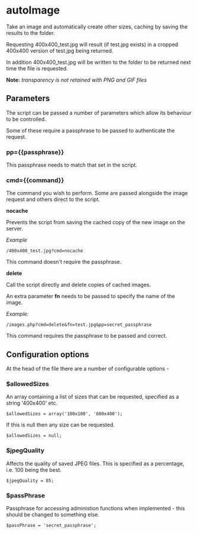 # autoImage
Take an image and automatically create other sizes, caching by saving the results to the folder.

Requesting 400x400_test.jpg will result (if test.jpg exists) in a cropped 400x400 version of test.jpg being returned.

In addition 400x400_test.jpg will be written to the folder to be returned next time the file is requested.

**Note:** *transparency is not retained with PNG and GIF files*

## Parameters
The script can be passed a number of parameters which allow its behaviour to be controlled.

Some of these require a passphrase to be passed to authenticate the request.

### pp={{passphrase}}
This passphrase needs to match that set in the script.

### cmd={{command}}
The command you wish to perform. Some are passed alongside the image request and others direct to the script.

**nocache**

Prevents the script from saving the cached copy of the new image on the server.

*Example*
```
/400x400_test.jpg?cmd=nocache
```

This command doesn't require the passphrase.

**delete**

Call the script directly and delete copies of cached images. 

An extra parameter **fn** needs to be passed to specify the name of the image.

*Example:*
```
/images.php?cmd=delete&fn=test.jpg&pp=secret_passphrase
```

This command requires the passphrase to be passed and correct.

## Configuration options
At the head of the file there are a number of configurable options -

### $allowedSizes
An array containing a list of sizes that can be requested, specified as a string '400x400' etc.
```
$allowedSizes = array('100x100', '600x400');
```
If this is null then any size can be requested.
```
$allowedSizes = null;
```

### $jpegQuality
Affects the quality of saved JPEG files. This is specified as a percentage, i.e. 100 being the best.
```
$jpegQuality = 85;
```

### $passPhrase
Passphrase for accessing administion functions when implemented - this should be changed to something else.
```
$passPhrase = 'secret_passphrase';
```
